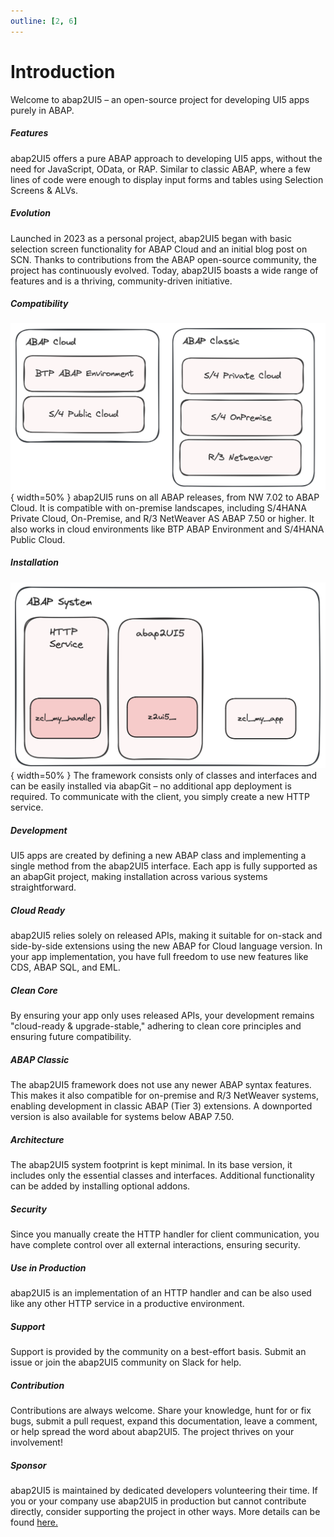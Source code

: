 ```yaml
---
outline: [2, 6]
---
```

# Introduction

Welcome to abap2UI5 – an open-source project for developing UI5 apps purely in ABAP.

##### Features
abap2UI5 offers a pure ABAP approach to developing UI5 apps, without the need for JavaScript, OData, or RAP. Similar to classic ABAP, where a few lines of code were enough to display input forms and tables using Selection Screens & ALVs.

##### Evolution
Launched in 2023 as a personal project, abap2UI5 began with basic selection screen functionality for ABAP Cloud and an initial blog post on SCN. Thanks to contributions from the ABAP open-source community, the project has continuously evolved. Today, abap2UI5 boasts a wide range of features and is a thriving, community-driven initiative.

##### Compatibility
![alt text](image-15.png){ width=50% }
abap2UI5 runs on all ABAP releases, from NW 7.02 to ABAP Cloud. It is compatible with on-premise landscapes, including S/4HANA Private Cloud, On-Premise, and R/3 NetWeaver AS ABAP 7.50 or higher. It also works in cloud environments like BTP ABAP Environment and S/4HANA Public Cloud.

##### Installation
![alt text](image-14.png){ width=50% }
The framework consists only of classes and interfaces and can be easily installed via abapGit – no additional app deployment is required. To communicate with the client, you simply create a new HTTP service.

##### Development
UI5 apps are created by defining a new ABAP class and implementing a single method from the abap2UI5 interface. Each app is fully supported as an abapGit project, making installation across various systems straightforward.

##### Cloud Ready
abap2UI5 relies solely on released APIs, making it suitable for on-stack and side-by-side extensions using the new ABAP for Cloud language version. In your app implementation, you have full freedom to use new features like CDS, ABAP SQL, and EML.

##### Clean Core
By ensuring your app only uses released APIs, your development remains "cloud-ready & upgrade-stable," adhering to clean core principles and ensuring future compatibility.

##### ABAP Classic
The abap2UI5 framework does not use any newer ABAP syntax features. This makes it also compatible for on-premise and R/3 NetWeaver systems, enabling development in classic ABAP (Tier 3) extensions. A downported version is also available for systems below ABAP 7.50.

##### Architecture
The abap2UI5 system footprint is kept minimal. In its base version, it includes only the essential classes and interfaces. Additional functionality can be added by installing optional addons.

##### Security
Since you manually create the HTTP handler for client communication, you have complete control over all external interactions, ensuring security.

##### Use in Production
abap2UI5 is an implementation of an HTTP handler and can be also used like any other HTTP service in a productive environment.

##### Support
Support is provided by the community on a best-effort basis. Submit an issue or join the abap2UI5 community on Slack for help. 

##### Contribution
Contributions are always welcome. Share your knowledge, hunt for or fix bugs, submit a pull request, expand this documentation, leave a comment, or help spread the word about abap2UI5. The project thrives on your involvement!

##### Sponsor
abap2UI5 is maintained by dedicated developers volunteering their time. If you or your company use abap2UI5 in production but cannot contribute directly, consider supporting the project in other ways. More details can be found [here.](/resources/sponsor)